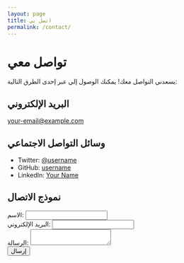 ```yaml
---
layout: page
title: اتصل بي
permalink: /contact/
---
```


# تواصل معي

يسعدني التواصل معك! يمكنك الوصول إلي عبر إحدى الطرق التالية:

## البريد الإلكتروني

[your-email@example.com](mailto:your-email@example.com)

## وسائل التواصل الاجتماعي

- Twitter: [@username](https://twitter.com/username)
- GitHub: [username](https://github.com/username)
- LinkedIn: [Your Name](https://linkedin.com/in/yourname)

## نموذج الاتصال

<form action="https://formspree.io/f/your-form-id" method="POST">
  <div>
    <label for="name">الاسم:</label>
    <input type="text" id="name" name="name" required>
  </div>
  <div>
    <label for="email">البريد الإلكتروني:</label>
    <input type="email" id="email" name="_replyto" required>
  </div>
  <div>
    <label for="message">الرسالة:</label>
    <textarea id="message" name="message" required></textarea>
  </div>
  <button type="submit">إرسال</button>
</form> 